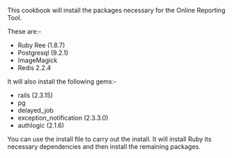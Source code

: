 This cookbook will install the packages necessary for the Online Reporting Tool.

These are:-

- Ruby Ree (1.8.7)
- Postgresql (9.2.1)
- ImageMagick
- Redis 2.2.4

It will also install the following gems:-

- rails (2.3.15)
- pg
- delayed_job
- exception_notification (2.3.3.0)
- authlogic (2.1.6)


You can use the install file to carry out the install.  It will install Ruby its necessary dependencies and then install the remaining packages.


